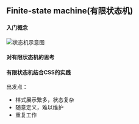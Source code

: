 Finite-state machine(有限状态机)
---

#### 入门概念
![状态机示意图](http://www.ruanyifeng.com/blogimg/asset/201309/bg2013090201.png)

#### 对有限状态机的思考

#### 有限状态机结合CSS的实践
出发点：
- 样式展示繁多，状态复杂
- 随意定义，难以维护
- 重复工作






